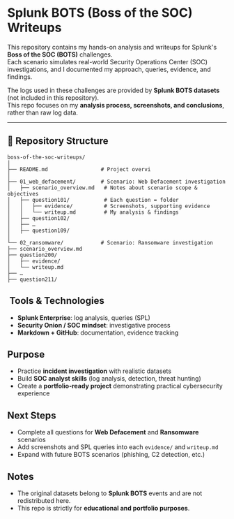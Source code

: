 # Splunk BOTS (Boss of the SOC) Writeups

This repository contains my hands-on analysis and writeups for Splunk's **Boss of the SOC (BOTS)** challenges.  
Each scenario simulates real-world Security Operations Center (SOC) investigations, and I documented my approach, queries, evidence, and findings.

The logs used in these challenges are provided by **Splunk BOTS datasets** (not included in this repository).  
This repo focuses on my **analysis process, screenshots, and conclusions**, rather than raw log data.

---

## 📂 Repository Structure
 ``` 
boss-of-the-soc-writeups/
│
├── README.md                 # Project overvi
│
├── 01_web_defacement/        # Scenario: Web Defacement investigation
│   ├── scenario_overview.md   # Notes about scenario scope & objectives
│   ├── question101/           # Each question = folder
│   │   ├── evidence/          # Screenshots, supporting evidence
│   │   └── writeup.md         # My analysis & findings
│   ├── question102/
│   ├── …
│   ├── question109/
│
└── 02_ransomware/            # Scenario: Ransomware investigation
├── scenario_overview.md
├── question200/
│   ├── evidence/
│   └── writeup.md
├── …
├── question211/

 ``` 



## ️ Tools & Technologies

- **Splunk Enterprise**: log analysis, queries (SPL)
- **Security Onion / SOC mindset**: investigative process
- **Markdown + GitHub**: documentation, evidence tracking


## Purpose

- Practice **incident investigation** with realistic datasets  
- Build **SOC analyst skills** (log analysis, detection, threat hunting)  
- Create a **portfolio-ready project** demonstrating practical cybersecurity experience  

## Next Steps

- Complete all questions for **Web Defacement** and **Ransomware** scenarios  
- Add screenshots and SPL queries into each `evidence/` and `writeup.md`  
- Expand with future BOTS scenarios (phishing, C2 detection, etc.)  


## Notes

- The original datasets belong to **Splunk BOTS** events and are not redistributed here.  
- This repo is strictly for **educational and portfolio purposes**.  

